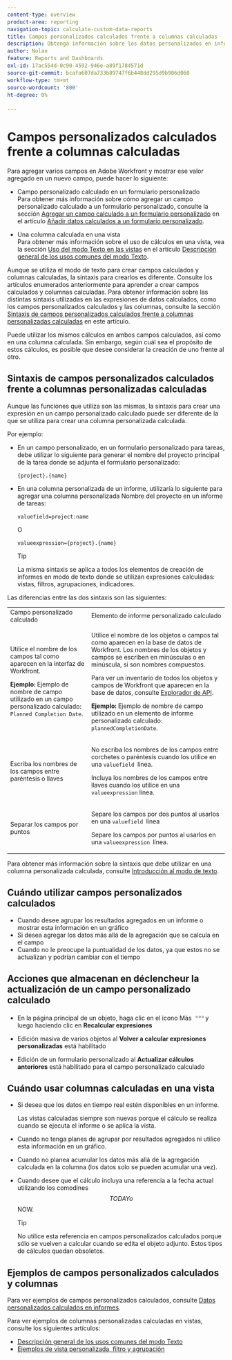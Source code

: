 ```yaml
---
content-type: overview
product-area: reporting
navigation-topic: calculate-custom-data-reports
title: Campos personalizados calculados frente a columnas calculadas
description: Obtenga información sobre los datos personalizados en informes y paneles
author: Nolan
feature: Reports and Dashboards
exl-id: 17ac554d-0c90-4592-946e-a89f1784571d
source-git-commit: bcafa607da733b89747f6b448dd295d9b906d060
workflow-type: tm+mt
source-wordcount: '800'
ht-degree: 0%

---
```


# Campos personalizados calculados frente a columnas calculadas

Para agregar varios campos en Adobe Workfront y mostrar ese valor agregado en un nuevo campo, puede hacer lo siguiente:

* Campo personalizado calculado en un formulario personalizado\
  Para obtener más información sobre cómo agregar un campo personalizado calculado a un formulario personalizado, consulte la sección [Agregar un campo calculado a un formulario personalizado](../../../administration-and-setup/customize-workfront/create-manage-custom-forms/add-calculated-data-to-custom-form.md#creating-calculated-custom-fields) en el artículo [Añadir datos calculados a un formulario personalizado](../../../administration-and-setup/customize-workfront/create-manage-custom-forms/add-calculated-data-to-custom-form.md).

* Una columna calculada en una vista\
  Para obtener más información sobre el uso de cálculos en una vista, vea la sección [Uso del modo Texto en las vistas](../../../reports-and-dashboards/reports/text-mode/understand-common-uses-text-mode.md#using-text-mode-in-views) en el artículo [Descripción general de los usos comunes del modo Texto](../../../reports-and-dashboards/reports/text-mode/understand-common-uses-text-mode.md).

Aunque se utiliza el modo de texto para crear campos calculados y columnas calculadas, la sintaxis para crearlos es diferente. Consulte los artículos enumerados anteriormente para aprender a crear campos calculados y columnas calculadas. Para obtener información sobre las distintas sintaxis utilizadas en las expresiones de datos calculados, como los campos personalizados calculados y las columnas, consulte la sección [Sintaxis de campos personalizados calculados frente a columnas personalizadas calculadas](#syntax-of-calculated-custom-fields-vs-calculated-custom-columns-syntax) en este artículo.

Puede utilizar los mismos cálculos en ambos campos calculados, así como en una columna calculada. Sin embargo, según cuál sea el propósito de estos cálculos, es posible que desee considerar la creación de uno frente al otro.

## Sintaxis de campos personalizados calculados frente a columnas personalizadas calculadas

Aunque las funciones que utiliza son las mismas, la sintaxis para crear una expresión en un campo personalizado calculado puede ser diferente de la que se utiliza para crear una columna personalizada calculada.

Por ejemplo:

* En un campo personalizado, en un formulario personalizado para tareas, debe utilizar lo siguiente para generar el nombre del proyecto principal de la tarea donde se adjunta el formulario personalizado:

  ```
  {project}.{name}
  ```

* En una columna personalizada de un informe, utilizaría lo siguiente para agregar una columna personalizada Nombre del proyecto en un informe de tareas:

  ```
  valuefield=project:name
  ```

  O

  ```
  valueexpression={project}.{name}
  ```

  >[!TIP]
  >
  >La misma sintaxis se aplica a todos los elementos de creación de informes en modo de texto donde se utilizan expresiones calculadas: vistas, filtros, agrupaciones, indicadores.

Las diferencias entre las dos sintaxis son las siguientes:

<table style="table-layout:auto"> 
 <col> 
 <col> 
 <tbody> 
  <tr> 
   <td>Campo personalizado calculado</td> 
   <td>Elemento de informe personalizado calculado</td> 
  </tr> 
  <tr> 
   <td> <p>Utilice el nombre de los campos tal como aparecen en la interfaz de Workfront.</p> <p class="example" data-mc-autonum="<b>Example: </b>"><span class="autonumber"><span><b>Ejemplo: </b></span></span>Ejemplo de nombre de campo utilizado en un campo personalizado calculado: <code>Planned Completion Date</code>.</p> </td> 
   <td> <p>Utilice el nombre de los objetos o campos tal como aparecen en la base de datos de Workfront. Los nombres de los objetos y campos se escriben en minúsculas o en minúscula, si son nombres compuestos. </p> <p>Para ver un inventario de todos los objetos y campos de Workfront que aparecen en la base de datos, consulte <a href="../../../wf-api/general/api-explorer.md" class="MCXref xref">Explorador de API</a>. </p> <p class="example" data-mc-autonum="<b>Example: </b>"><span class="autonumber"><span><b>Ejemplo: </b></span></span>Ejemplo de nombre de campo utilizado en un elemento de informe personalizado calculado: <code>plannedCompletionDate</code>.</p> </td> 
  </tr> 
  <tr> 
   <td>Escriba los nombres de los campos entre paréntesis o llaves</td> 
   <td> <p>No escriba los nombres de los campos entre corchetes o paréntesis cuando los utilice en una <code>valuefield </code>línea.</p> <p>Incluya los nombres de los campos entre llaves cuando los utilice en una <code>valueexpression</code> línea.</p> </td> 
  </tr> 
  <tr> 
   <td>Separar los campos por puntos</td> 
   <td> <p>Separe los campos por dos puntos al usarlos en una <code>valuefield </code>línea</p> <p>Separe los campos por puntos al usarlos en una <code>valueexpression </code>línea. </p> </td> 
  </tr> 
 </tbody> 
</table>

Para obtener más información sobre la sintaxis que debe utilizar en una columna personalizada calculada, consulte [Introducción al modo de texto](../../../reports-and-dashboards/reports/text-mode/understand-text-mode.md).

## Cuándo utilizar campos personalizados calculados

* Cuando desee agrupar los resultados agregados en un informe o mostrar esta información en un gráfico
* Si desea agregar los datos más allá de la agregación que se calcula en el campo
* Cuando no le preocupe la puntualidad de los datos, ya que estos no se actualizan y podrían cambiar con el tiempo

## Acciones que almacenan en déclencheur la actualización de un campo personalizado calculado

* En la página principal de un objeto, haga clic en el icono Más ![](assets/more-icon.png)y luego haciendo clic en **Recalcular expresiones**

* Edición masiva de varios objetos al **Volver a calcular expresiones personalizadas** está habilitado
* Edición de un formulario personalizado al **Actualizar cálculos anteriores** está habilitado para el campo personalizado calculado

## Cuándo usar columnas calculadas en una vista

* Si desea que los datos en tiempo real estén disponibles en un informe.

  Las vistas calculadas siempre son nuevas porque el cálculo se realiza cuando se ejecuta el informe o se aplica la vista.

* Cuando no tenga planes de agrupar por resultados agregados ni utilice esta información en un gráfico.
* Cuando no planea acumular los datos más allá de la agregación calculada en la columna (los datos solo se pueden acumular una vez).
* Cuando desee que el cálculo incluya una referencia a la fecha actual utilizando los comodines $$TODAY o $$NOW.

  >[!TIP]
  >
  >No utilice esta referencia en campos personalizados calculados porque sólo se vuelven a calcular cuando se edita el objeto adjunto. Estos tipos de cálculos quedan obsoletos.

## Ejemplos de campos personalizados calculados y columnas

Para ver ejemplos de campos personalizados calculados, consulte [Datos personalizados calculados en informes](../../../reports-and-dashboards/reports/calc-cstm-data-reports/calculated-custom-data-reports.md).

Para ver ejemplos de columnas personalizadas calculadas en vistas, consulte los siguientes artículos:

* [Descripción general de los usos comunes del modo Texto](../../../reports-and-dashboards/reports/text-mode/understand-common-uses-text-mode.md)
* [Ejemplos de vista personalizada, filtro y agrupación](../../../reports-and-dashboards/reports/custom-view-filter-grouping-samples/custom-view-filter-grouping-samples.md)

